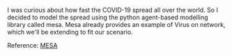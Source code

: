 I was curious about how fast the COVID-19 spread all over the world. So I decided to model the spread using the python agent-based modelling library called mesa. Mesa already provides an example of Virus on network, which we'll be extending to fit our scenario.

Reference:
[MESA](https://mesa.readthedocs.io/en/master/)
